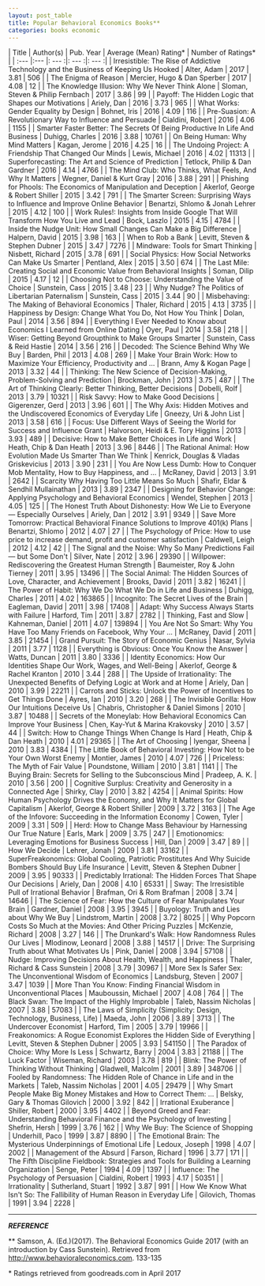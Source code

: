 ```yaml
---
layout: post_table
title: Popular Behavioral Economics Books**
categories: books economic
---
```




| Title | Author(s) | Pub. Year  | Average (Mean) Rating*  | Number of Ratings*  |
| :--- |:--- |: --- :|: --- :|: --- :|
| Irresistible: The Rise of Addictive Technology and the Business of Keeping Us Hooked | Alter, Adam | 2017 | 3.81 | 506 |
| The Enigma of Reason | Mercier, Hugo & Dan Sperber | 2017 | 4.08 | 12 |
| The Knowledge Illusion: Why We Never Think Alone | Sloman, Steven & Philip Fernbach | 2017 | 3.86 | 99 |
| Payoff: The Hidden Logic that Shapes our Motivations | Ariely, Dan | 2016 | 3.73 | 965 |
| What Works: Gender Equality by Design | Bohnet, Iris | 2016 | 4.09 | 116 |
| Pre-Suasion: A Revolutionary Way to Influence and Persuade | Cialdini, Robert | 2016 | 4.06 | 1155 |
| Smarter Faster Better: The Secrets Of Being Productive In Life And Business | Duhigg, Charles | 2016 | 3.88 | 10761 |
| On Being Human: Why Mind Matters | Kagan, Jerome | 2016 | 4.25 | 16 |
| The Undoing Project: A Friendship That Changed Our Minds | Lewis, Michael | 2016 | 4.02 | 11313 |
| Superforecasting: The Art and Science of Prediction | Tetlock, Philip & Dan Gardner | 2016 | 4.14 | 4766 |
| The Mind Club: Who Thinks, What Feels, And Why It Matters | Wegner, Daniel & Kurt Gray | 2016 | 3.88 | 291 |
| Phishing for Phools: The Economics of Manipulation and Deception | Akerlof, George & Robert Shiller | 2015 | 3.42 | 791 |
| The Smarter Screen: Surprising Ways to Influence and Improve Online Behavior | Benartzi, Shlomo & Jonah Lehrer | 2015 | 4.12 | 100 |
| Work Rules!: Insights from Inside Google That Will Transform How You Live and Lead | Bock, Laszlo | 2015 | 4.15 | 4784 |
| Inside the Nudge Unit: How Small Changes Can Make a Big Difference | Halpern, David | 2015 | 3.98 | 163 |
| When to Rob a Bank | Levitt, Steven & Stephen Dubner | 2015 | 3.47 | 7276 |
| Mindware: Tools for Smart Thinking | Nisbett, Richard | 2015 | 3.78 | 691 |
| Social Physics: How Social Networks Can Make Us Smarter | Pentland, Alex | 2015 | 3.50 | 674 |
| The Last Mile: Creating Social and Economic Value from Behavioral Insights | Soman, Dilip | 2015 | 4.17 | 12 |
| Choosing Not to Choose: Understanding the Value of Choice | Sunstein, Cass | 2015 | 3.48 | 23 |
| Why Nudge? The Politics of Libertarian Paternalism | Sunstein, Cass | 2015 | 3.44 | 90 |
| Misbehaving: The Making of Behavioral Economics | Thaler, Richard | 2015 | 4.13 | 3735 |
| Happiness by Design: Change What You Do, Not How You Think | Dolan, Paul | 2014 | 3.56 | 894 |
| Everything I Ever Needed to Know about Economics I Learned from Online Dating | Oyer, Paul | 2014 | 3.58 | 218 |
| Wiser: Getting Beyond Groupthink to Make Groups Smarter | Sunstein, Cass & Reid Hastie | 2014 | 3.56 | 216 |
| Decoded: The Science Behind Why We Buy | Barden, Phil | 2013 | 4.08 | 269 |
| Make Your Brain Work: How to Maximize Your Efficiency, Productivity and … | Brann, Amy & Kogan Page | 2013 | 3.32 | 44 |
| Thinking: The New Science of Decision-Making, Problem-Solving and Prediction | Brockman, John | 2013 | 3.75 | 487 |
| The Art of Thinking Clearly: Better Thinking, Better Decisions | Dobelli, Rolf | 2013 | 3.79 | 10321 |
| Risk Savvy: How to Make Good Decisions | Gigerenzer, Gerd | 2013 | 3.96 | 601 |
| The Why Axis: Hidden Motives and the Undiscovered Economics of Everyday Life | Gneezy, Uri & John List | 2013 | 3.58 | 616 |
| Focus: Use Different Ways of Seeing the World for Success and Influence Grant | Halvorson, Heidi & E. Tory Higgins | 2013 | 3.93 | 489 |
| Decisive: How to Make Better Choices in Life and Work | Heath, Chip & Dan Heath | 2013 | 3.96 | 8446 |
| The Rational Animal: How Evolution Made Us Smarter Than We Think | Kenrick, Douglas & Vladas Griskevicius | 2013 | 3.90 | 231 |
| You Are Now Less Dumb: How to Conquer Mob Mentality, How to Buy Happiness, and … | McRaney, David | 2013 | 3.91 | 2642 |
| Scarcity Why Having Too Little Means So Much | Shafir, Eldar & Sendhil Mullainathan | 2013 | 3.89 | 2347 |
| Designing for Behavior Change: Applying Psychology and Behavioral Economics | Wendel, Stephen | 2013 | 4.05 | 125 |
| The Honest Truth About Dishonesty: How We Lie to Everyone — Especially Ourselves | Ariely, Dan | 2012 | 3.91 | 9349 |
| Save More Tomorrow: Practical Behavioral Finance Solutions to Improve 401(k) Plans | Benartzi, Shlomo | 2012 | 4.07 | 27 |
| The Psychology of Price: How to use price to increase demand, profit and customer satisfaction | Caldwell, Leigh | 2012 | 4.12 | 42 |
| The Signal and the Noise: Why So Many Predictions Fail — but Some Don't | Silver, Nate | 2012 | 3.96 | 29390 |
| Willpower: Rediscovering the Greatest Human Strength | Baumeister, Roy & John Tierney | 2011 | 3.95 | 13496 |
| The Social Animal: The Hidden Sources of Love, Character, and Achievement | Brooks, David | 2011 | 3.82 | 16241 |
| The Power of Habit: Why We Do What We Do in Life and Business | Duhigg, Charles | 2011 | 4.02 | 163865 |
| Incognito: The Secret Lives of the Brain | Eagleman, David | 2011 | 3.98 | 17408 |
| Adapt: Why Success Always Starts with Failure | Harford, Tim | 2011 | 3.87 | 2782 |
| Thinking, Fast and Slow | Kahneman, Daniel | 2011 | 4.07 | 139894 |
| You Are Not So Smart: Why You Have Too Many Friends on Facebook, Why Your … | McRaney, David | 2011 | 3.85 | 21454 |
| Grand Pursuit: The Story of Economic Genius | Nasar, Sylvia | 2011 | 3.77 | 1128 |
| Everything is Obvious: Once You Know the Answer | Watts, Duncan | 2011 | 3.80 | 3336 |
| Identity Economics: How Our Identities Shape Our Work, Wages, and Well-Being | Akerlof, George & Rachel Kranton | 2010 | 3.44 | 288 |
| The Upside of Irrationality: The Unexpected Benefits of Defying Logic at Work and at Home | Ariely, Dan | 2010 | 3.99 | 22211 |
| Carrots and Sticks: Unlock the Power of Incentives to Get Things Done | Ayres, Ian | 2010 | 3.20 | 268 |
| The Invisible Gorilla: How Our Intuitions Deceive Us | Chabris, Christopher & Daniel Simons | 2010 | 3.87 | 10488 |
| Secrets of the Moneylab: How Behavioral Economics Can Improve Your Business | Chen, Kay-Yut & Marina Krakovsky | 2010 | 3.57 | 44 |
| Switch: How to Change Things When Change Is Hard | Heath, Chip & Dan Heath | 2010 | 4.01 | 29365 |
| The Art of Choosing | Iyengar, Sheena | 2010 | 3.83 | 4384 |
| The Little Book of Behavioral Investing: How Not to be Your Own Worst Enemy | Montier, James | 2010 | 4.07 | 726 |
| Priceless: The Myth of Fair Value | Poundstone, William | 2010 | 3.81 | 1141 |
| The Buying Brain: Secrets for Selling to the Subconscious Mind | Pradeep, A. K. | 2010 | 3.56 | 200 |
| Cognitive Surplus: Creativity and Generosity in a Connected Age | Shirky, Clay | 2010 | 3.82 | 4254 |
| Animal Spirits: How Human Psychology Drives the Economy, and Why It Matters for Global Capitalism | Akerlof, George & Robert Shiller | 2009 | 3.72 | 3163 |
| The Age of the Infovore: Succeeding in the Information Economy | Cowen, Tyler | 2009 | 3.31 | 509 |
| Herd: How to Change Mass Behaviour by Harnessing Our True Nature | Earls, Mark | 2009 | 3.75 | 247 |
| Emotionomics: Leveraging Emotions for Business Success | Hill, Dan | 2009 | 3.47 | 89 |
| How We Decide | Lehrer, Jonah | 2009 | 3.81 | 33162 |
| SuperFreakonomics: Global Cooling, Patriotic Prostitutes And Why Suicide Bombers Should Buy Life Insurance | Levitt, Steven & Stephen Dubner | 2009 | 3.95 | 90333 |
| Predictably Irrational: The Hidden Forces That Shape Our Decisions | Ariely, Dan | 2008 | 4.10 | 65331 |
| Sway: The Irresistible Pull of Irrational Behavior | Brafman, Ori & Rom Brafman | 2008 | 3.74 | 14646 |
| The Science of Fear: How the Culture of Fear Manipulates Your Brain | Gardner, Daniel | 2008 | 3.95 | 3945 |
| Buyology: Truth and Lies about Why We Buy | Lindstrom, Martin | 2008 | 3.72 | 8025 |
| Why Popcorn Costs So Much at the Movies: And Other Pricing Puzzles | McKenzie, Richard | 2008 | 3.27 | 146 |
| The Drunkard's Walk: How Randomness Rules Our Lives | Mlodinow, Leonard | 2008 | 3.88 | 14517 |
| Drive: The Surprising Truth about What Motivates Us | Pink, Daniel | 2008 | 3.94 | 57108 |
| Nudge: Improving Decisions About Health, Wealth, and Happiness | Thaler, Richard & Cass Sunstein | 2008 | 3.79 | 30967 |
| More Sex Is Safer Sex: The Unconventional Wisdom of Economics | Landsburg, Steven | 2007 | 3.47 | 1039 |
| More Than You Know: Finding Financial Wisdom in Unconventional Places | Mauboussin, Michael | 2007 | 4.08 | 764 |
| The Black Swan: The Impact of the Highly Improbable | Taleb, Nassim Nicholas | 2007 | 3.88 | 57083 |
| The Laws of Simplicity (Simplicity: Design, Technology, Business, Life) | Maeda, John | 2006 | 3.89 | 3713 |
| The Undercover Economist | Harford, Tim | 2005 | 3.79 | 19966 |
| Freakonomics: A Rogue Economist Explores the Hidden Side of Everything | Levitt, Steven & Stephen Dubner | 2005 | 3.93 | 541150 |
| The Paradox of Choice: Why More Is Less | Schwartz, Barry | 2004 | 3.83 | 21188 |
| The Luck Factor | Wiseman, Richard | 2003 | 3.78 | 819 |
| Blink: The Power of Thinking Without Thinking | Gladwell, Malcolm | 2001 | 3.89 | 348706 |
| Fooled by Randomness: The Hidden Role of Chance in Life and in the Markets | Taleb, Nassim Nicholas | 2001 | 4.05 | 29479 |
| Why Smart People Make Big Money Mistakes and How to Correct Them: … | Belsky, Gary & Thomas Gilovich | 2000 | 3.92 | 842 |
| Irrational Exuberance | Shiller, Robert | 2000 | 3.95 | 4402 |
| Beyond Greed and Fear: Understanding Behavioral Finance and the Psychology of Investing | Shefrin, Hersh | 1999 | 3.76 | 162 |
| Why We Buy: The Science of Shopping | Underhill, Paco | 1999 | 3.87 | 8890 |
| The Emotional Brain: The Mysterious Underpinnings of Emotional Life | Ledoux, Joseph | 1998 | 4.07 | 2002 |
| Management of the Absurd | Farson, Richard | 1996 | 3.77 | 171 |
| The Fifth Discipline Fieldbook: Strategies and Tools for Building a Learning Organization | Senge, Peter | 1994 | 4.09 | 1397 |
| Influence: The Psychology of Persuasion | Cialdini, Robert | 1993 | 4.17 | 50351 |
| Irrationality | Sutherland, Stuart | 1992 | 3.87 | 991 |
| How We Know What Isn't So: The Fallibility of Human Reason in Everyday Life | Gilovich, Thomas | 1991 | 3.94 | 2228 |


---

***REFERENCE***

  ** Samson, A. (Ed.)(2017). The Behavioral Economics Guide 2017 (with an introduction by Cass Sunstein). Retrieved from http://www.behavioraleconomics.com. 133-135

  \* Ratings retrieved from goodreads.com in April 2017
